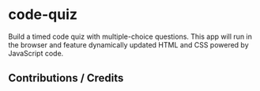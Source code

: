# code-quiz
Build a timed code quiz with multiple-choice questions. This app will run in the browser and feature dynamically updated HTML and CSS powered by JavaScript code.

## Contributions / Credits
<!--https://stackoverflow.com/questions/40091515/how-to-have-two-items-on-opposite-sides-on-the-same-line-->

<!-- 4 Quickest Ways to Center a Div with CSS: https://www.youtube.com/watch?v=mVYgtzDLZfY >
